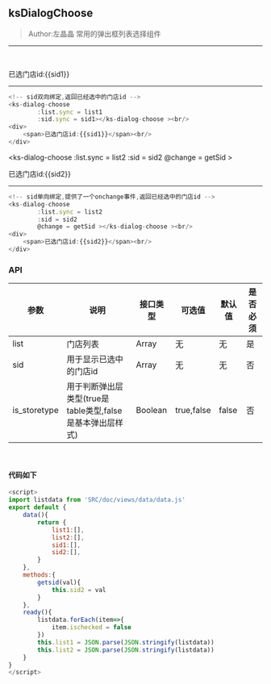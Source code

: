 ## ksDialogChoose

> Author:左晶晶
> 常用的弹出框列表选择组件

---

<ks-dialog-choose 
        :list.sync = list1
        :sid.sync = sid1></ks-dialog-choose ><br/>
<div>
    <span>已选门店id:{{sid1}}</span><br/>
</div>  

----


```js
<!-- sid双向绑定,返回已经选中的门店id -->
<ks-dialog-choose 
        :list.sync = list1
        :sid.sync = sid1></ks-dialog-choose ><br/>
<div>
    <span>已选门店id:{{sid1}}</span><br/>
</div>  
```


<ks-dialog-choose 
        :list.sync = list2
        :sid = sid2
        @change = getSid ></ks-dialog-choose ><br/>
<div>
    <span>已选门店id:{{sid2}}</span><br/>
</div>  

----


```js
<!-- sid单向绑定,提供了一个onchange事件,返回已经选中的门店id -->
<ks-dialog-choose 
        :list.sync = list2
        :sid = sid2
        @change = getSid ></ks-dialog-choose ><br/>
<div>
    <span>已选门店id:{{sid2}}</span><br/>
</div>  
```

### API
| 参数 | 说明 | 接口类型  | 可选值 | 默认值 | 是否必须 |
|------|-------|----------|---------|-------|--------|
| list | 门店列表  | Array | 无 | 无 |是 |
| sid | 用于显示已选中的门店id  | Array | 无 | 无 |否 |
| is_storetype | 用于判断弹出层类型(true是table类型,false是基本弹出层样式)  |  Boolean | true,false | false | 否 |
<br/>

#### 代码如下

```javascript
<script>
import listdata from 'SRC/doc/views/data/data.js'
export default {
    data(){
        return {  
            list1:[],
            list2:[],
            sid1:[],
            sid2:[],
        }  
    },
    methods:{
        getsid(val){
            this.sid2 = val
        }
    },
    ready(){
        listdata.forEach(item=>{
            item.ischecked = false
        })
        this.list1 = JSON.parse(JSON.stringify(listdata))
        this.list2 = JSON.parse(JSON.stringify(listdata))
    }
}
</script>
```


<script>
import listdata from 'SRC/doc/views/data/data.js'
export default {
    data(){
        return {  
            list1:[],
            list2:[],
            sid1:['086021000000006'],
            sid2:['086021000000006'],
        }  
    },
    methods:{
        getSid(val){
            this.sid2 = val
        }
    },
    ready(){
        listdata.forEach(item=>{
            item.ischecked = false
        })
        this.list1 = JSON.parse(JSON.stringify(listdata))
        this.list2 = JSON.parse(JSON.stringify(listdata))
    }
}
</script>




